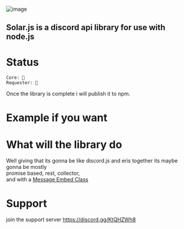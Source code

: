 ![image](https://user-images.githubusercontent.com/61085765/119387687-47770c80-bc97-11eb-9685-14d78d51be88.png)


## Solar.js is a discord api library for use with node.js

# Status
```
Core: 🔴
Requester: 🔴
```

Once the library is complete i will publish it to npm.

# Example if you want

# What will the library do
Well giving that its gonna be like discord.js and eris together its maybe gonna be mostly  
promise based, rest, collector,  
and with a [Message Embed Class](https://github.com/WayvshockGD/Solar.js/blob/main/lib/utils/Embed.js)  

# Support
join the support server https://discord.gg/KtQHZWh8
